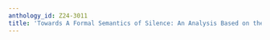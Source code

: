 ```yaml
---
anthology_id: Z24-3011
title: 'Towards A Formal Semantics of Silence: An Analysis Based on the KoS Framework'
---
```

